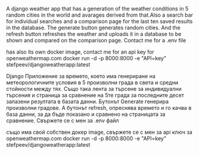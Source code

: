 A django weather app that has a generation of the weather conditions in 5 random cities in the world and avarages derived from that.Also a search bar for individual searches and a comparison page for the last ten saved results in the database.
The generate button generates random cities. And the refresh button refreshes the weather and uploads it in a database to be shown and compared on the comparison page.
Contact me for a .env file

has also its own docker image, contact me for an api key for openweathermap.com
docker run -d -p 8000:8000 -e "API=key" stefpeev/djangoweatherapp:latest

Django Приложение за времето, което има генериране на метеорологичните условия в 5 произволни града в света и средни стойности между тях. Също така лента за търсене за индивидуални търсения и страница за сравнение 
на 5те града за последните десет запазени резултата в базата данни.
Бутонът Generate генерира произволни градове. А бутонът refresh, опреснява времето и го качва в база данни, за да бъде показано и сравнено на страницата за сравнение.
Свържете се с мен за .env файл

също има свой собствен докер image, свържете се с мен за api ключ за openweathermap.com
docker run -d -p 8000:8000 -e "API=key" stefpeev/djangoweatherapp:latest
